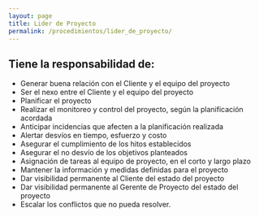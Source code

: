 ```yaml
---
layout: page
title: Lider de Proyecto
permalink: /procedimientos/lider_de_proyecto/
---
```


Tiene la responsabilidad de:
----------------------------

* Generar buena relación con el Cliente y el equipo del proyecto
* Ser el nexo entre el Cliente y el equipo del proyecto
* Planificar el proyecto
* Realizar el monitoreo y control del proyecto, según la planificación acordada
* Anticipar incidencias que afecten a la planificación realizada
* Alertar desvíos en tiempo, esfuerzo y costo
* Asegurar el cumplimiento de los hitos establecidos
* Asegurar el no desvío de los objetivos planteados
* Asignación de tareas al equipo de proyecto, en el corto y largo plazo
* Mantener la información y medidas definidas para el proyecto
* Dar visibilidad permanente al Cliente del estado del proyecto
* Dar visibilidad permanente al Gerente de Proyecto del estado del proyecto
* Escalar los conflictos que no pueda resolver.
